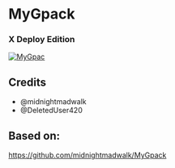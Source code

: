 # MyGpack

### X Deploy Edition

<p align="center">

<a href = "https://heroku.com/deploy?template=https://github.com/code-pms/MyGpack"><img src="https://www.herokucdn.com/deploy/button.svg" alt="MyGpac"> </a>

</p>

## Credits

- @midnightmadwalk
- @DeletedUser420

## Based on:

https://github.com/midnightmadwalk/MyGpack
